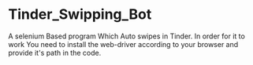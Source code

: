 # Tinder_Swipping_Bot
A selenium Based program Which Auto swipes in Tinder.
In order for it to work You need to install the web-driver according to your browser and provide it's path in the code.
